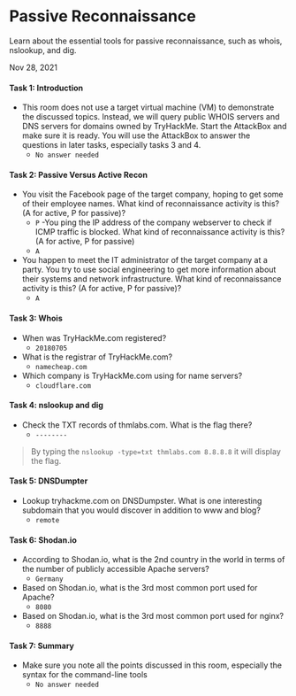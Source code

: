 # Passive Reconnaissance

Learn about the essential tools for passive reconnaissance, such as whois, nslookup, and dig.

Nov 28, 2021

#### Task 1: Introduction
- This room does not use a target virtual machine (VM) to demonstrate the discussed topics. Instead, we will query public WHOIS servers and DNS servers for domains owned by TryHackMe. Start the AttackBox and make sure it is ready. You will use the AttackBox to answer the questions in later tasks, especially tasks 3 and 4.
	- `No answer needed`

#### Task 2: Passive Versus Active Recon
- You visit the Facebook page of the target company, hoping to get some of their employee names. What kind of reconnaissance activity is this? (A for active, P for passive)?
	- `P`
-You ping the IP address of the company webserver to check if ICMP traffic is blocked. What kind of reconnaissance activity is this? (A for active, P for passive)
	- `A`
- You happen to meet the IT administrator of the target company at a party. You try to use social engineering to get more information about their systems and network infrastructure. What kind of reconnaissance activity is this? (A for active, P for passive)?
	- `A`

#### Task 3: Whois
- When was TryHackMe.com registered?
	- `20180705`
- What is the registrar of TryHackMe.com?
	- `namecheap.com`
- Which company is TryHackMe.com using for name servers?
	- `cloudflare.com`

#### Task 4: nslookup and dig
- Check the TXT records of thmlabs.com. What is the flag there?
	- `--------`
> By typing the `nslookup -type=txt thmlabs.com 8.8.8.8` it will display the flag.

#### Task 5: DNSDumpter
- Lookup tryhackme.com on DNSDumpster. What is one interesting subdomain that you would discover in addition to www and blog?
	- `remote`

#### Task 6: Shodan.io
- According to Shodan.io, what is the 2nd country in the world in terms of the number of publicly accessible Apache servers?
	- `Germany`
- Based on Shodan.io, what is the 3rd most common port used for Apache?
	- `8080`
- Based on Shodan.io, what is the 3rd most common port used for nginx?
	- `8888`

#### Task 7: Summary
- Make sure you note all the points discussed in this room, especially the syntax for the command-line tools
	- `No answer needed`